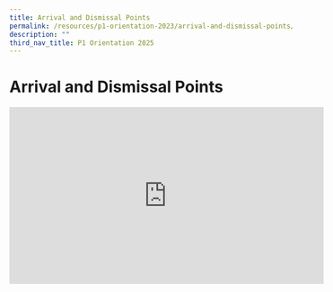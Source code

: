 ```yaml
---
title: Arrival and Dismissal Points
permalink: /resources/p1-orientation-2023/arrival-and-dismissal-points/
description: ""
third_nav_title: P1 Orientation 2025
---
```

Arrival and Dismissal Points
==============================

<div class="bp-youtube">
<iframe width="560" height="315" src="https://www.youtube.com/embed/5jpsBnnE6Mw" title="YouTube video player" frameborder="0" allow="accelerometer; autoplay; clipboard-write; encrypted-media; gyroscope; picture-in-picture" allowfullscreen=""></iframe>
	</div>